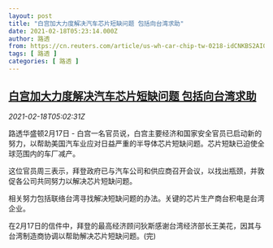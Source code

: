 ```yaml
---
layout: post
title: "白宫加大力度解决汽车芯片短缺问题 包括向台湾求助"
date: 2021-02-18T05:23:14.000Z
author: 路透
from: https://cn.reuters.com/article/us-wh-car-chip-tw-0218-idCNKBS2AI0DN
tags: [ 路透 ]
categories: [ 路透 ]
---
```

<!--1613625794000-->
[白宫加大力度解决汽车芯片短缺问题 包括向台湾求助](https://cn.reuters.com/article/us-wh-car-chip-tw-0218-idCNKBS2AI0DN)
------

<div>
<div><i>2021-02-18T05:02:31Z</i></div><p>路透华盛顿2月17日 - 白宫一名官员说，白宫主要经济和国家安全官员已启动新的努力，以帮助美国汽车业应对日益严重的半导体芯片短缺问题。芯片短缺已迫使全球范围内的车厂减产。</p><p>这位官员周三表示，拜登政府已与汽车公司和供应商召开会议，以找出瓶颈，并敦促各公司共同努力以解决芯片短缺问题。</p><p>相关努力包括联络台湾寻找解决短缺问题的办法。关键的芯片生产商台积电是台湾企业。</p><p>在2月17日的信件中，拜登的最高经济顾问狄斯感谢台湾经济部长王美花，因其与台湾制造商协调以帮助解决芯片短缺问题。(完)</p>
</div>
